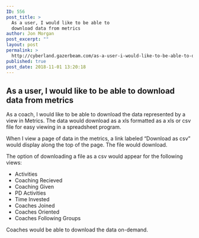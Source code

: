 ```yaml
---
ID: 556
post_title: >
  As a user, I would like to be able to
  download data from metrics
author: Jon Morgan
post_excerpt: ""
layout: post
permalink: >
  http://cyberland.gazerbeam.com/as-a-user-i-would-like-to-be-able-to-download-data-from-metrics
published: true
post_date: 2018-11-01 13:20:18
---
```

<h2>As a user, I would like to be able to download data from metrics</h2>
<p>As a coach, I would like to be able to download the data represented by a view in Metrics. The data would download as a xls formatted as a xls or csv file for easy viewing in a spreadsheet program.</p>
<p></p>
<p>When I view a page of data in the metrics, a link labeled “Download as csv” would display along the top of the page. The file would download.</p>
<p></p>
<p>The option of downloading a file as a csv would appear for the following views:</p>
<p></p>
<ul>
<li>Activities</li>
<li>Coaching Recieved</li>
<li>Coaching Given</li>
<li>PD Activities</li>
<li>Time Invested</li>
<li>Coaches Joined</li>
<li>Coaches Oriented</li>
<li>Coaches Following Groups</li>
</ul>
<p></p>
<p>Coaches would be able to download the data on-demand.</p>